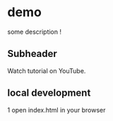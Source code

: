 # demo

some description !

## Subheader


Watch tutorial on YouTube.

## local development
1 open index.html in your browser

